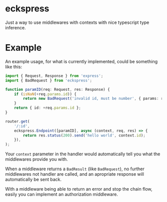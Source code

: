 # eckspress

Just a way to use middlewares with contexts with nice typescript type inference.

# Example

An example usage, for what is currently implemented, could be something like this:

```typescript
import { Request, Response } from 'express';
import { BadRequest } from 'eckspress';

function paramID(req: Request, res: Response) {
    if (isNaN(+req.params.id)) {
        return new BadRequest('invalid id, must be number', { params: req.params.id });
    }
    return { id: +req.params.id };
}

router.get(
    '/:id',
    eckspress.Endpoint([paramID], async (context, req, res) => {
        return res.status(200).send('hello world', context.id);
    }),
);
```

Your `context` parameter in the handler would automatically tell you what the middlewares provide you with.

When a middleware returns a `BadResult` (like `BadRequest`), no further middlewares not handler are called, and an apropriate response will automatically be sent back.

With a middleware being able to return an error and stop the chain flow, easily you can implement an authorization middleware.
